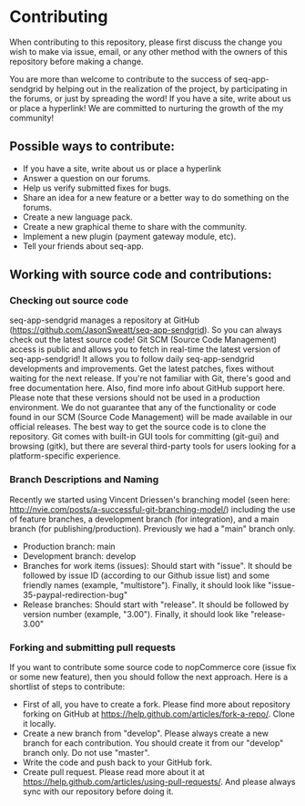 # Contributing

When contributing to this repository, please first discuss the change you wish to make via issue,
email, or any other method with the owners of this repository before making a change.

You are more than welcome to contribute to the success of seq-app-sendgrid by helping out in the realization of the project, by participating in the forums, or just by spreading the word! If you have a site, write about us or place a hyperlink! We are committed to nurturing the growth of the my community!


## Possible ways to contribute:

* If you have a site, write about us or place a hyperlink
* Answer a question on our forums.
* Help us verify submitted fixes for bugs.
* Share an idea for a new feature or a better way to do something on the forums.
* Create a new language pack.
* Create a new graphical theme to share with the community.
* Implement a new plugin (payment gateway module, etc).
* Tell your friends about seq-app.

## Working with source code and contributions:

### Checking out source code
seq-app-sendgrid manages a repository at GitHub (https://github.com/JasonSweatt/seq-app-sendgrid). So you can always check out the latest source code! Git SCM (Source Code Management) access is public and allows you to fetch in real-time the latest version of seq-app-sendgrid! It allows you to follow daily seq-app-sendgrid developments and improvements. Get the latest patches, fixes without waiting for the next release. If you're not familiar with Git, there's good and free documentation here. Also, find more info about GitHub support here. Please note that these versions should not be used in a production environment. We do not guarantee that any of the functionality or code found in our SCM (Source Code Management) will be made available in our official releases. The best way to get the source code is to clone the repository. Git comes with built-in GUI tools for committing (git-gui) and browsing (gitk), but there are several third-party tools for users looking for a platform-specific experience.

### Branch Descriptions and Naming
Recently we started using Vincent Driessen's branching model (seen here: http://nvie.com/posts/a-successful-git-branching-model/) including the use of feature branches, a development branch (for integration), and a main branch (for publishing/production). Previously we had a "main" branch only.

* Production branch: main
* Development branch: develop
* Branches for work items (issues): Should start with "issue". It should be followed by issue ID (according to our Github issue list) and some friendly names (example, "multistore"). Finally, it should look like "issue-35-paypal-redirection-bug"
* Release branches: Should start with "release". It should be followed by version number (example, "3.00"). Finally, it should look like "release-3.00"

### Forking and submitting pull requests
If you want to contribute some source code to nopCommerce core (issue fix or some new feature), then you should follow the next approach. Here is a shortlist of steps to contribute:

* First of all, you have to create a fork. Please find more about repository forking on GitHub at https://help.github.com/articles/fork-a-repo/.
Clone it locally.
* Create a new branch from "develop". Please always create a new branch for each contribution. You should create it from our "develop" branch only. Do not use "master".
* Write the code and push back to your GitHub fork.
* Create pull request. Please read more about it at https://help.github.com/articles/using-pull-requests/. And please always sync with our repository before doing it.

